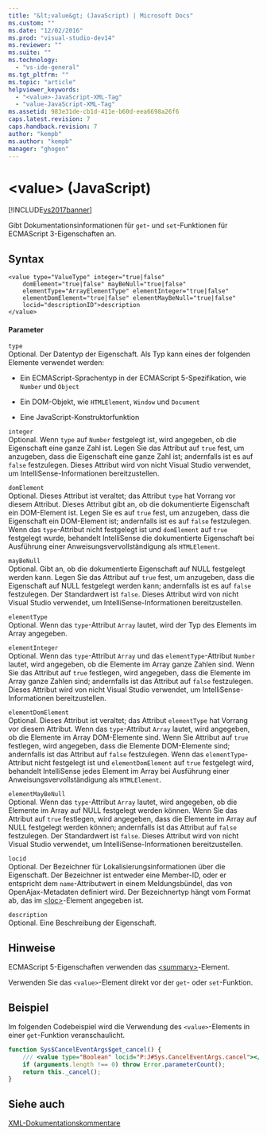 ```yaml
---
title: "&lt;value&gt; (JavaScript) | Microsoft Docs"
ms.custom: ""
ms.date: "12/02/2016"
ms.prod: "visual-studio-dev14"
ms.reviewer: ""
ms.suite: ""
ms.technology: 
  - "vs-ide-general"
ms.tgt_pltfrm: ""
ms.topic: "article"
helpviewer_keywords: 
  - "<value>-JavaScript-XML-Tag"
  - "value-JavaScript-XML-Tag"
ms.assetid: 983e31de-cb1d-411e-b60d-eea6698a26f6
caps.latest.revision: 7
caps.handback.revision: 7
author: "kempb"
ms.author: "kempb"
manager: "ghogen"
---
```

# &lt;value&gt; (JavaScript)
[!INCLUDE[vs2017banner](../code-quality/includes/vs2017banner.md)]

Gibt Dokumentationsinformationen für `get`\- und `set`\-Funktionen für ECMAScript 3\-Eigenschaften an.  
  
## Syntax  
  
```  
<value type="ValueType" integer="true|false"  
    domElement="true|false" mayBeNull="true|false"  
    elementType="ArrayElementType" elementInteger="true|false"  
    elementDomElement="true|false" elementMayBeNull="true|false"  
    locid="descriptionID">description  
</value>  
```  
  
#### Parameter  
 `type`  
 Optional.  Der Datentyp der Eigenschaft.  Als Typ kann eines der folgenden Elemente verwendet werden:  
  
-   Ein ECMAScript\-Sprachentyp in der ECMAScript 5\-Spezifikation, wie `Number` und `Object`  
  
-   Ein DOM\-Objekt, wie `HTMLElement`, `Window` und `Document`  
  
-   Eine JavaScript\-Konstruktorfunktion  
  
 `integer`  
 Optional.  Wenn `type` auf `Number` festgelegt ist, wird angegeben, ob die Eigenschaft eine ganze Zahl ist.  Legen Sie das Attribut auf `true` fest, um anzugeben, dass die Eigenschaft eine ganze Zahl ist; andernfalls ist es auf `false` festzulegen.  Dieses Attribut wird von nicht Visual Studio verwendet, um IntelliSense\-Informationen bereitzustellen.  
  
 `domElement`  
 Optional.  Dieses Attribut ist veraltet; das Attribut `type` hat Vorrang vor diesem Attribut.  Dieses Attribut gibt an, ob die dokumentierte Eigenschaft ein DOM\-Element ist.  Legen Sie es auf `true` fest, um anzugeben, dass die Eigenschaft ein DOM\-Element ist; andernfalls ist es auf `false` festzulegen.  Wenn das `type`\-Attribut nicht festgelegt ist und `domElement` auf `true` festgelegt wurde, behandelt IntelliSense die dokumentierte Eigenschaft bei Ausführung einer Anweisungsvervollständigung als `HTMLElement`.  
  
 `mayBeNull`  
 Optional.  Gibt an, ob die dokumentierte Eigenschaft auf NULL festgelegt werden kann.  Legen Sie das Attribut auf `true` fest, um anzugeben, dass die Eigenschaft auf NULL festgelegt werden kann; andernfalls ist es auf `false` festzulegen.  Der Standardwert ist `false`.  Dieses Attribut wird von nicht Visual Studio verwendet, um IntelliSense\-Informationen bereitzustellen.  
  
 `elementType`  
 Optional.  Wenn das `type`\-Attribut `Array` lautet, wird der Typ des Elements im Array angegeben.  
  
 `elementInteger`  
 Optional.  Wenn das `type`\-Attribut `Array` und das `elementType`\-Attribut `Number` lautet, wird angegeben, ob die Elemente im Array ganze Zahlen sind.  Wenn Sie das Attribut auf `true` festlegen, wird angegeben, dass die Elemente im Array ganze Zahlen sind; andernfalls ist das Attribut auf `false` festzulegen.  Dieses Attribut wird von nicht Visual Studio verwendet, um IntelliSense\-Informationen bereitzustellen.  
  
 `elementDomElement`  
 Optional.  Dieses Attribut ist veraltet; das Attribut `elementType` hat Vorrang vor diesem Attribut.  Wenn das `type`\-Attribut `Array` lautet, wird angegeben, ob die Elemente im Array DOM\-Elemente sind.  Wenn Sie Attribut auf `true` festlegen, wird angegeben, dass die Elemente DOM\-Elemente sind; andernfalls ist das Attribut auf `false` festzulegen.  Wenn das `elementType`\-Attribut nicht festgelegt ist und `elementDomElement` auf `true` festgelegt wird, behandelt IntelliSense jedes Element im Array bei Ausführung einer Anweisungsvervollständigung als `HTMLElement`.  
  
 `elementMayBeNull`  
 Optional.  Wenn das `type`\-Attribut `Array` lautet, wird angegeben, ob die Elemente im Array auf NULL festgelegt werden können.  Wenn Sie das Attribut auf `true` festlegen, wird angegeben, dass die Elemente im Array auf NULL festgelegt werden können; andernfalls ist das Attribut auf `false` festzulegen.  Der Standardwert ist `false`.  Dieses Attribut wird von nicht Visual Studio verwendet, um IntelliSense\-Informationen bereitzustellen.  
  
 `locid`  
 Optional.  Der Bezeichner für Lokalisierungsinformationen über die Eigenschaft.  Der Bezeichner ist entweder eine Member\-ID, oder er entspricht dem `name`\-Attributwert in einem Meldungsbündel, das von OpenAjax\-Metadaten definiert wird.  Der Bezeichnertyp hängt vom Format ab, das im [\<loc\>](../ide/loc-javascript.md)\-Element angegeben ist.  
  
 `description`  
 Optional.  Eine Beschreibung der Eigenschaft.  
  
## Hinweise  
 ECMAScript 5\-Eigenschaften verwenden das [\<summary\>](../ide/summary-javascript.md)\-Element.  
  
 Verwenden Sie das `<value>`\-Element direkt vor der `get`\- oder `set`\-Funktion.  
  
## Beispiel  
 Im folgenden Codebeispiel wird die Verwendung des `<value>`\-Elements in einer `get`\-Funktion veranschaulicht.  
  
```javascript  
function Sys$CancelEventArgs$get_cancel() {  
    /// <value type="Boolean" locid="P:J#Sys.CancelEventArgs.cancel"></value>  
    if (arguments.length !== 0) throw Error.parameterCount();  
    return this._cancel();  
}  
```  
  
## Siehe auch  
 [XML\-Dokumentationskommentare](../ide/xml-documentation-comments-javascript.md)